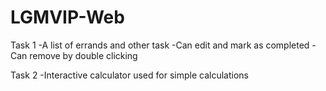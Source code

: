 # LGMVIP-Web
Task 1
-A list of errands and other task
-Can edit and mark as completed
-Can remove by double clicking

Task 2
-Interactive calculator used for simple calculations

